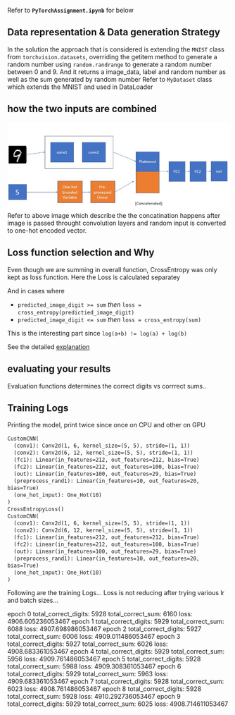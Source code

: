 Refer to **```PyTorchAssignment.ipynb```** for below

## Data representation & Data generation Strategy

In the solution the approach that is considered is extending the ```MNIST``` class from ```torchvision.datasets```, overriding the getitem method to generate a random number using ```random.randrange``` to generate a random number between 0 and 9. And it returns a image_data, label and random number as well as the sum generated by random number 
Refer to ```MyDataset``` class which extends the MNIST and used in DataLoader


## how the two inputs are combined

![neuralnet](/pytorch_intro/nn.jpg) 
Refer to above image which describe the the concatination happens after image is passed throught convolution layers and random input is converted to one-hot encoded vector.

## Loss function selection and Why

Even though we are summing in overall function, CrossEntropy was only kept as loss function. Here the Loss is calculated separatey

And in cases where 

  - ```predicted_image_digit >= sum``` *then* ```loss = cross_entropy(predictied_image_digit)```
  - ```predicted_image_digit <= sum``` *then* ```loss = cross_entropy(sum)```

This is the interesting part since ```log(a+b) != log(a) + log(b)```

See the detailed [explanation](https://cdsmithus.medium.com/the-logarithm-of-a-sum-69dd76199790)

## evaluating your results 

Evaluation functions determines the correct digits vs corrrect sums..




## Training Logs
Printing the model, print twice since once on CPU and other on GPU
```
CustomCNN(
  (conv1): Conv2d(1, 6, kernel_size=(5, 5), stride=(1, 1))
  (conv2): Conv2d(6, 12, kernel_size=(5, 5), stride=(1, 1))
  (fc1): Linear(in_features=212, out_features=212, bias=True)
  (fc2): Linear(in_features=212, out_features=100, bias=True)
  (out): Linear(in_features=100, out_features=29, bias=True)
  (preprocess_rand1): Linear(in_features=10, out_features=20, bias=True)
  (one_hot_input): One_Hot(10)
)
CrossEntropyLoss()
CustomCNN(
  (conv1): Conv2d(1, 6, kernel_size=(5, 5), stride=(1, 1))
  (conv2): Conv2d(6, 12, kernel_size=(5, 5), stride=(1, 1))
  (fc1): Linear(in_features=212, out_features=212, bias=True)
  (fc2): Linear(in_features=212, out_features=100, bias=True)
  (out): Linear(in_features=100, out_features=29, bias=True)
  (preprocess_rand1): Linear(in_features=10, out_features=20, bias=True)
  (one_hot_input): One_Hot(10)
)
```
Following are the training Logs... Loss is not reducing after trying various lr and batch sizes...

epoch 0 total_correct_digits: 5928 total_correct_sum: 6160 loss: 4906.605236053467
epoch 1 total_correct_digits: 5929 total_correct_sum: 6088 loss: 4907.698986053467
epoch 2 total_correct_digits: 5927 total_correct_sum: 6006 loss: 4909.011486053467
epoch 3 total_correct_digits: 5927 total_correct_sum: 6026 loss: 4908.683361053467
epoch 4 total_correct_digits: 5929 total_correct_sum: 5956 loss: 4909.761486053467
epoch 5 total_correct_digits: 5928 total_correct_sum: 5988 loss: 4909.308361053467
epoch 6 total_correct_digits: 5929 total_correct_sum: 5963 loss: 4909.683361053467
epoch 7 total_correct_digits: 5928 total_correct_sum: 6023 loss: 4908.761486053467
epoch 8 total_correct_digits: 5928 total_correct_sum: 5928 loss: 4910.292736053467
epoch 9 total_correct_digits: 5929 total_correct_sum: 6025 loss: 4908.714611053467
